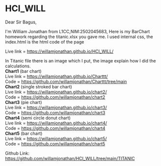 # HCI_WILL
Dear Sir Bagus,

I'm William Jonathan from L1CC,NIM:2502045683, Here is my BarChart homework regarding the titanic.xlsx you gave me. I used internal css, the index.html is the html code of the page

Live link = https://willamjonathan.github.io/HCI_WILL/

In Titanic file there is an image which I put, the image explain how I did the calculations.<br>
<b>Chart1</b> (bar chart) <br> Live link = https://willamjonathan.github.io/Charttt/ <br>
Code = https://github.com/willamjonathan/Charttt/tree/main <br>
<b>Chart2</b> (single stroked bar chart)<br> Live link = https://willamjonathan.github.io/chart2/ <br>
Code = https://github.com/willamjonathan/chart2 <br>
<b>Chart3</b> (pie chart) <br> Live link = https://willamjonathan.github.io/chart3/ <br>
Code = https://github.com/willamjonathan/chart3 <br>
<b>Chart4</b> (semi circle donut chart)<br> Live link = https://willamjonathan.github.io/chart4/ <br>
Code = https://github.com/willamjonathan/chart4 <br>
  <b>Chart5</b> (bar chart) <br> Live link = https://willamjonathan.github.io/chart5/ <br>
Code = https://github.com/willamjonathan/chart5 <br>

Github Link: https://github.com/willamjonathan/HCI_WILL/tree/main/TITANIC
